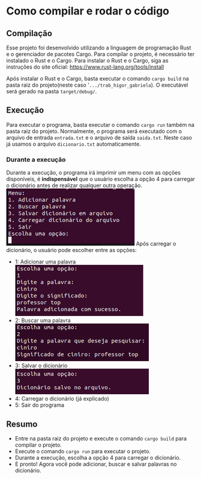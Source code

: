 # Como compilar e rodar o código

## Compilação
Esse projeto foi desenvolvido utilizando a linguagem de programação Rust e o gerenciador de pacotes Cargo. Para compilar o projeto, é necessário ter instalado o Rust e o Cargo. Para instalar o Rust e o Cargo, siga as instruções do site oficial: https://www.rust-lang.org/tools/install

Após instalar o Rust e o Cargo, basta executar o comando `cargo build` na pasta raiz do projeto(neste caso '`.../trab_higor_gabriela`). O executável será gerado na pasta `target/debug/`. 

## Execução
Para executar o programa, basta executar o comando `cargo run` também na pasta raiz do projeto. Normalmente, o programa será executado com o arquivo de entrada `entrada.txt` e o arquivo de saída `saida.txt`. Neste caso já usamos o arquivo `dicionario.txt` automaticamente. 

### Durante a execução
Durante a execução, o programa irá imprimir um menu com as opções disponíveis, é **indispensável** que o usuário escolha a opção 4 para carregar o dicionário antes de realizar qualquer outra operação.
![Menu](./imgs/menu.png)
Após carregar o dicionário, o usuário pode escolher entre as opções:
- 1: Adicionar uma palavra
![Adicionar palavra](./imgs/adicionar_palavra.png)
- 2: Buscar uma palavra
![Buscar palavra](./imgs/buscar_palavra.png)
- 3: Salvar o dicionário
![Salvar dicionário](./imgs/salvando_arquivo.png)
- 4: Carregar o dicionário (já explicado)
- 5: Sair do programa

## Resumo 
- Entre na pasta raiz do projeto e execute o comando `cargo build` para compilar o projeto.
- Execute o comando `cargo run` para executar o projeto.
- Durante a execução, escolha a opção 4 para carregar o dicionário.
- E pronto! Agora você pode adicionar, buscar e salvar palavras no dicionário.